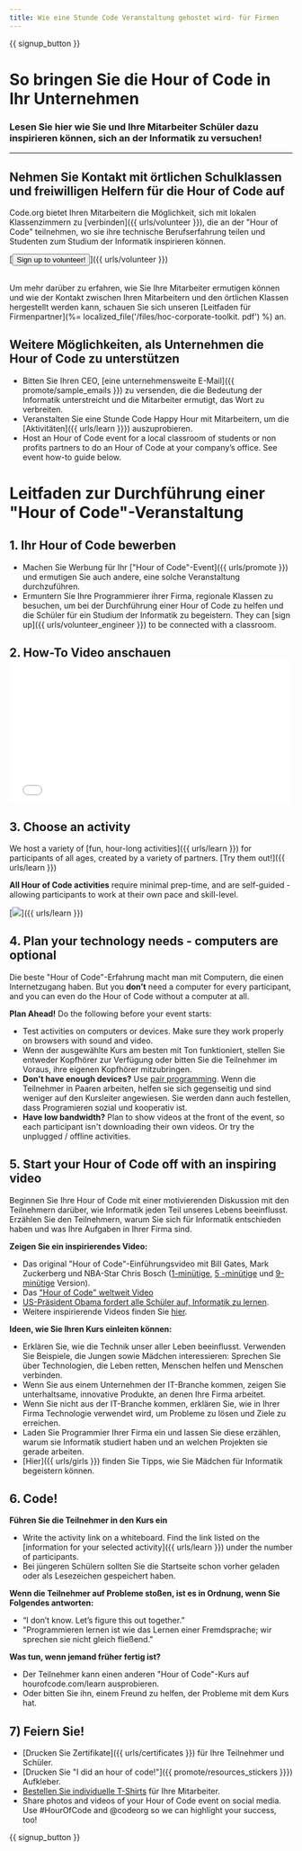 ```yaml
---
title: Wie eine Stunde Code Veranstaltung gehostet wird- für Firmen
---
```


{{ signup_button }}

# So bringen Sie die Hour of Code in Ihr Unternehmen
### Lesen Sie hier wie Sie und Ihre Mitarbeiter Schüler dazu inspirieren können, sich an der Informatik zu versuchen!

***

## Nehmen Sie Kontakt mit örtlichen Schulklassen und freiwilligen Helfern für die Hour of Code auf
Code.org bietet Ihren Mitarbeitern die Möglichkeit, sich mit lokalen Klassenzimmern zu [verbinden]({{ urls/volunteer }}), die an der "Hour of Code" teilnehmen, wo sie ihre technische Berufserfahrung teilen und Studenten zum Studium der Informatik inspirieren können.

[<button>Sign up to volunteer!</button>]({{ urls/volunteer }})
<br>
<br>

Um mehr darüber zu erfahren, wie Sie Ihre Mitarbeiter ermutigen können und wie der Kontakt zwischen Ihren Mitarbeitern und den örtlichen Klassen hergestellt werden kann, schauen Sie sich unseren [Leitfaden für Firmenpartner](%= localized_file('/files/hoc-corporate-toolkit. pdf') %) an.

## Weitere Möglichkeiten, als Unternehmen die Hour of Code zu unterstützen

- Bitten Sie Ihren CEO, [eine unternehmensweite E-Mail]({{ promote/sample_emails }}) zu versenden, die die Bedeutung der Informatik unterstreicht und die Mitarbeiter ermutigt, das Wort zu verbreiten.
- Veranstalten Sie eine Stunde Code Happy Hour mit Mitarbeitern, um die [Aktivitäten]({{ urls/learn }}}) auszuprobieren.
- Host an Hour of Code event for a local classroom of students or non profits partners to do an Hour of Code at your company’s office. See event how-to guide below.


# Leitfaden zur Durchführung einer "Hour of Code"-Veranstaltung

## 1. Ihr Hour of Code bewerben
- Machen Sie Werbung für Ihr ["Hour of Code"-Event]({{ urls/promote }}) und ermutigen Sie auch andere, eine solche Veranstaltung durchzuführen.
- Ermuntern Sie Ihre Programmierer ihrer Firma, regionale Klassen zu besuchen, um bei der Durchführung einer Hour of Code zu helfen und die Schüler für ein Studium der Informatik zu begeistern. They can [sign up]({{ urls/volunteer_engineer }}) to be connected with a classroom.

## 2. How-To Video anschauen <iframe width="500" height="255" src="//www.youtube.com/embed/SrnvvWDm73k" frameborder="0" allowfullscreen mark="crwd-mark"></iframe>

## 3. Choose an activity
We host a variety of [fun, hour-long activities]({{ urls/learn }}) for participants of all ages, created by a variety of partners. [Try them out!]({{ urls/learn }})

**All Hour of Code activities** require minimal prep-time, and are self-guided - allowing participants to work at their own pace and skill-level.

[<img src="/images/fit-700/tutorials.png" />]({{ urls/learn }})

## 4. Plan your technology needs - computers are optional

Die beste "Hour of Code"-Erfahrung macht man mit Computern, die einen Internetzugang haben. But you **don’t** need a computer for every participant, and you can even do the Hour of Code without a computer at all.

**Plan Ahead!** Do the following before your event starts:

- Test activities on computers or devices. Make sure they work properly on browsers with sound and video.
- Wenn der ausgewählte Kurs am besten mit Ton funktioniert, stellen Sie entweder Kopfhörer zur Verfügung oder bitten Sie die Teilnehmer im Voraus, ihre eigenen Kopfhörer mitzubringen.
- **Don't have enough devices?** Use [pair programming](https://www.youtube.com/watch?v=vgkahOzFH2Q). Wenn die Teilnehmer in Paaren arbeiten, helfen sie sich gegenseitig und sind weniger auf den Kursleiter angewiesen. Sie werden dann auch festellen, dass Programieren sozial und kooperativ ist.
- **Have low bandwidth?** Plan to show videos at the front of the event, so each participant isn't downloading their own videos. Or try the unplugged / offline activities.

## 5.  Start your Hour of Code off with an inspiring video
Beginnen Sie Ihre Hour of Code mit einer motivierenden Diskussion mit den Teilnehmern darüber, wie Informatik jeden Teil unseres Lebens beeinflusst. Erzählen Sie den Teilnehmern, warum Sie sich für Informatik entschieden haben und was Ihre Aufgaben in Ihrer Firma sind.

**Zeigen Sie ein inspirierendes Video:**

- Das original "Hour of Code"-Einführungsvideo mit Bill Gates, Mark Zuckerberg und NBA-Star Chris Bosch ([1-minütige](https://www.youtube.com/watch?v=qYZF6oIZtfc), [5 -minütige](https://www.youtube.com/watch?v=nKIu9yen5nc) und [9-minütige](https://www.youtube.com/watch?v=dU1xS07N-FA) Version).
- Das ["Hour of Code" weltweit Video](https://www.youtube.com/watch?v=KsOIlDT145A)
- [US-Präsident Obama fordert alle Schüler auf, Informatik zu lernen](https://www.youtube.com/watch?v=6XvmhE1J9PY).
- Weitere inspirierende Videos finden Sie [ hier](https://www.youtube.com/playlist?list=PLzdnOPI1iJNfpD8i4Sx7U0y2MccnrNZuP).

**Ideen, wie Sie Ihren Kurs einleiten können:**

- Erklären Sie, wie die Technik unser aller Leben beeinflusst. Verwenden Sie Beispiele, die Jungen sowie Mädchen interessieren: Sprechen Sie über Technologien, die Leben retten, Menschen helfen und Menschen verbinden.
- Wenn Sie aus einem Unternehmen der IT-Branche kommen, zeigen Sie unterhaltsame, innovative Produkte, an denen Ihre Firma arbeitet.
- Wenn Sie nicht aus der IT-Branche kommen, erklären Sie, wie in Ihrer Firma Technologie verwendet wird, um Probleme zu lösen und Ziele zu erreichen.
- Laden Sie Programmier Ihrer Firma ein und lassen Sie diese erzählen, warum sie Informatik studiert haben und an welchen Projekten sie gerade arbeiten.
- [Hier]({{ urls/girls }}) finden Sie Tipps, wie Sie Mädchen für Informatik begeistern können.

## 6. Code!
**Führen Sie die Teilnehmer in den Kurs ein**

- Write the activity link on a whiteboard. Find the link listed on the [information for your selected activity]({{ urls/learn }}) under the number of participants.
- Bei jüngeren Schülern sollten Sie die Startseite schon vorher geladen oder als Lesezeichen gespeichert haben.

**Wenn die Teilnehmer auf Probleme stoßen, ist es in Ordnung, wenn Sie Folgendes antworten:**

- “I don’t know. Let’s figure this out together.”
- "Programmieren lernen ist wie das Lernen einer Fremdsprache; wir sprechen sie nicht gleich fließend."

**Was tun, wenn jemand früher fertig ist?**

- Der Teilnehmer kann einen anderen "Hour of Code"-Kurs auf hourofcode.com/learn ausprobieren.
- Oder bitten Sie ihn, einem Freund zu helfen, der Probleme mit dem Kurs hat.

## 7) Feiern Sie!

- [Drucken Sie Zertifikate]({{ urls/certificates }}) für Ihre Teilnehmer und Schüler.
- [Drucken Sie "I did an hour of code!"]({{ promote/resources_stickers }}}) Aufkleber.
- [Bestellen Sie individuelle T-Shirts](http://blog.code.org/post/132608499493/hour-of-code-shirts-and-more) für Ihre Mitarbeiter.
- Share photos and videos of your Hour of Code event on social media. Use #HourOfCode and @codeorg so we can highlight your success, too!

{{ signup_button }}
